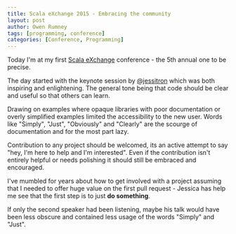 ```yaml
---
title: Scala eXchange 2015 - Embracing the community
layout: post
author: Owen Rumney
tags: [programming, conference]
categories: [Conference, Programming]
---
```


Today I'm at my first [Scala eXchange](https://skillsmatter.com/conferences/6862-scala-exchange-2015) conference - the 5th annual one to be precise.

The day started with the keynote session by [@jessitron](https://twitter.com/jessitron) which was both inspiring and enlightening. The general tone being that code should be clear and useful so that others can learn.

Drawing on examples where opaque libraries with poor documentation or overly simplified examples limited the accessibility to the new user. Words like "Simply", "Just", "Obviously" and "Clearly" are the scourge of documentation and for the most part lazy.

Contribution to any project should be welcomed, its an active attempt to say "hey, I'm here to help and I'm interested". Even if the contribution isn't entirely helpful or needs polishing it should still be embraced and encouraged.

I've mumbled for years about how to get involved with a project assuming that I needed to offer huge value on the first pull request - Jessica has help me see that the first step is to just **do something**.

If only the second speaker had been listening, maybe his talk would have been less obscure and contained less usage of the words "Simply" and "Just".
